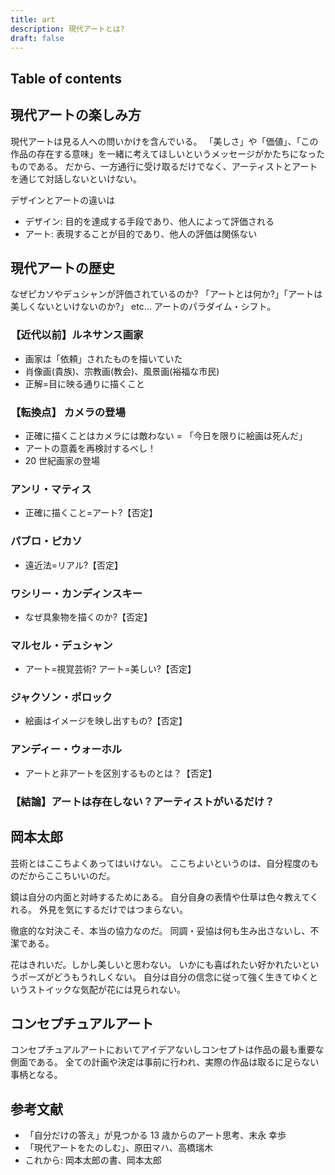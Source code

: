 ```yaml
---
title: art
description: 現代アートとは?
draft: false
---
```


## Table of contents

## 現代アートの楽しみ方

現代アートは見る人への問いかけを含んでいる。
「美しさ」や「価値」、「この作品の存在する意味」を一緒に考えてほしいというメッセージがかたちになったものである。
だから、一方通行に受け取るだけでなく、アーティストとアートを通じて対話しないといけない。

デザインとアートの違いは

- デザイン: 目的を達成する手段であり、他人によって評価される
- アート: 表現することが目的であり、他人の評価は関係ない

## 現代アートの歴史

なぜピカソやデュシャンが評価されているのか?
「アートとは何か?」「アートは美しくないといけないのか?」 etc...
アートのパラダイム・シフト。

### 【近代以前】ルネサンス画家

- 画家は「依頼」されたものを描いていた
- 肖像画(貴族)、宗教画(教会)、風景画(裕福な市民)
- 正解=目に映る通りに描くこと

### 【転換点】 カメラの登場

- 正確に描くことはカメラには敵わない = 「今日を限りに絵画は死んだ」
- アートの意義を再検討するべし！
- 20 世紀画家の登場

### アンリ・マティス

- 正確に描くこと=アート?【否定】

### パブロ・ピカソ

- 遠近法=リアル?【否定】

### ワシリー・カンディンスキー

- なぜ具象物を描くのか?【否定】

### マルセル・デュシャン

- アート=視覚芸術? アート=美しい?【否定】

### ジャクソン・ポロック

- 絵画はイメージを映し出すもの?【否定】

### アンディー・ウォーホル

- アートと非アートを区別するものとは？【否定】

### 【結論】アートは存在しない？アーティストがいるだけ？

## 岡本太郎

芸術とはここちよくあってはいけない。
ここちよいというのは、自分程度のものだからここちいいのだ。

鏡は自分の内面と対峙するためにある。
自分自身の表情や仕草は色々教えてくれる。
外見を気にするだけではつまらない。

徹底的な対決こそ、本当の協力なのだ。
同調・妥協は何も生み出さないし、不潔である。

花はきれいだ。しかし美しいと思わない。
いかにも喜ばれたい好かれたいというポーズがどうもうれしくない。
自分は自分の信念に従って強く生きてゆくというストイックな気配が花には見られない。

## コンセプチュアルアート

コンセプチュアルアートにおいてアイデアないしコンセプトは作品の最も重要な側面である。
全ての計画や決定は事前に行われ、実際の作品は取るに足らない事柄となる。

## 参考文献

- 「自分だけの答え」が見つかる 13 歳からのアート思考、末永 幸歩
- 「現代アートをたのしむ」、原田マハ、高橋瑞木
- これから: 岡本太郎の書、岡本太郎

